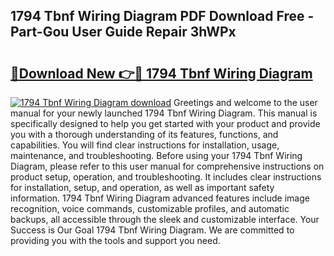 ## 1794 Tbnf Wiring Diagram PDF Download Free - Part-Gou User Guide Repair 3hWPx

# <h2><a href="http://dfmi6u.blite.top/?on=1794+Tbnf+Wiring+Diagram">🔗Download New 👉🔴 1794 Tbnf Wiring Diagram</a></h2>

[![1794 Tbnf Wiring Diagram download](https://i.imgur.com/lujVjoI.png)](http://dfmi6u.blite.top/?on=1794+Tbnf+Wiring+Diagram)
Greetings and welcome to the user manual for your newly launched 1794 Tbnf Wiring Diagram. This manual is specifically designed to help you get started with your product and provide you with a thorough understanding of its features, functions, and capabilities. You will find clear instructions for installation, usage, maintenance, and troubleshooting. Before using your 1794 Tbnf Wiring Diagram, please refer to this user manual for comprehensive instructions on product setup, operation, and troubleshooting. It includes clear instructions for installation, setup, and operation, as well as important safety information. 1794 Tbnf Wiring Diagram advanced features include image recognition, voice commands, customizable profiles, and automatic backups, all accessible through the sleek and customizable interface. Your Success is Our Goal 1794 Tbnf Wiring Diagram. We are committed to providing you with the tools and support you need.
